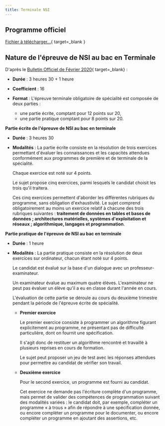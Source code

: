 ```yaml
---
title: Terminale NSI
---
```


## Programme officiel

[Fichier à télécharger...](../assets/pdf/Programme_Term_NSI.pdf){ target=_blank }

## Nature de l'épreuve de NSI au bac en Terminale

D'après le [Bulletin Officiel de Février 2020](https://www.education.gouv.fr/bo/20/Special2/MENE2001797N.htm){ target=_blank} :

* **Durée** : 3 heures 30 + 1 heure
* **Coefficient** : 16
* **Format** : L'épreuve terminale obligatoire de spécialité est composée de deux parties : 

    * une partie écrite, comptant pour 12 points sur 20,
    * une partie pratique comptant pour 8 points sur 20.

**Partie écrite de l'épreuve de NSI au bac en terminale**

* **Durée** : 3 heures 30
* **Modalités** : La partie écrite consiste en la résolution de trois exercices permettant d'évaluer les connaissances et les capacités attendues conformément aux programmes de première et de terminale de la spécialité.
    
    Chaque exercice est noté sur 4 points.
    
    Le sujet propose cinq exercices, parmi lesquels le candidat choisit les trois qu'il traitera.
    
    Ces cinq exercices permettent d'aborder les différentes rubriques du programme, sans obligation d'exhaustivité. Le sujet comprend obligatoirement au moins un exercice relatif à chacune des trois rubriques suivantes : **traitement de données en tables et bases de données ; architectures matérielles, systèmes d'exploitation et réseaux ; algorithmique, langages et programmation**.

**Partie pratique de l'épreuve de NSI au bac en terminale**

* **Durée** : 1 heure
* **Modalités** : La partie pratique consiste en la résolution de deux exercices sur ordinateur, chacun étant noté sur 4 points.
    
    Le candidat est évalué sur la base d'un dialogue avec un professeur-examinateur.
    
    Un examinateur évalue au maximum quatre élèves. L'examinateur ne peut pas évaluer un élève qu'il a eu en classe durant l'année en cours.
    
    L'évaluation de cette partie se déroule au cours du deuxième trimestre pendant la période de l'épreuve écrite de spécialité. 
    
    * **Premier exercice**

        Le premier exercice consiste à programmer un algorithme figurant explicitement au programme, ne présentant pas de difficulté particulière, dont on fournit une spécification.

        Il s'agit donc de restituer un algorithme rencontré et travaillé à plusieurs reprises en cours de formation.
        
        Le sujet peut proposer un jeu de test avec les réponses attendues pour permettre au candidat de vérifier son travail.

    * **Deuxième exercice**

        Pour le second exercice, un programme est fourni au candidat.
        
        Cet exercice ne demande pas l'écriture complète d'un programme, mais permet de valider des compétences de programmation suivant des modalités variées : le candidat doit, par exemple, compléter un programme « à trous » afin de répondre à une spécification donnée, ou encore compléter un programme pour le documenter, ou encore compléter un programme en ajoutant des assertions, etc.
